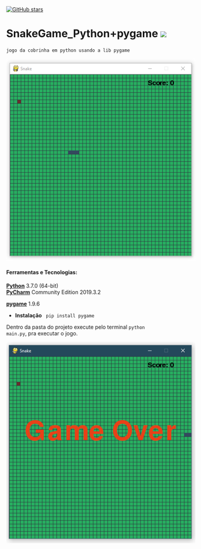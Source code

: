 
<a href="https://www.python.org/">
  <img alt="GitHub stars" src="https://img.shields.io/badge/PYTHON-v3.7-blue?style=for-the-badge">
 </a>

# SnakeGame_Python+pygame <img src="https://img.icons8.com/dusk/36/000000/python.png">
```markdown
jogo da cobrinha em python usando a lib pygame
```

<p align="center">
  <img src="https://github.com/RenanSN/games/blob/master/SnakeGame_Python+pygame/capa.PNG">
</p>

#### Ferramentas e Tecnologias: <br>
[**Python**](https://www.python.org/downloads/windows/) 3.7.0 (64-bit)<br>
[**PyCharm**](https://www.jetbrains.com/pycharm/download/other.html) Community Edition 2019.3.2

[**pygame**](https://www.pygame.org/news) 1.9.6
- **Instalação** <code> pip install pygame </code>

Dentro da pasta do projeto execute pelo terminal <code>python main.py</code>, pra executar o jogo.
<p align="center">
  <img src="https://github.com/RenanSN/games/blob/master/SnakeGame_Python+pygame/game_over.PNG">
</p>
